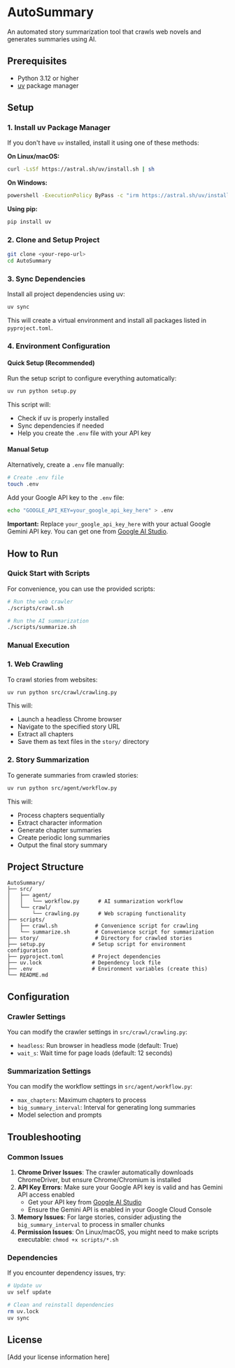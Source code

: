 # AutoSummary

An automated story summarization tool that crawls web novels and generates summaries using AI.

## Prerequisites

- Python 3.12 or higher
- [uv](https://docs.astral.sh/uv/) package manager

## Setup

### 1. Install uv Package Manager

If you don't have `uv` installed, install it using one of these methods:

**On Linux/macOS:**
```bash
curl -LsSf https://astral.sh/uv/install.sh | sh
```

**On Windows:**
```bash
powershell -ExecutionPolicy ByPass -c "irm https://astral.sh/uv/install.ps1 | iex"
```

**Using pip:**
```bash
pip install uv
```

### 2. Clone and Setup Project

```bash
git clone <your-repo-url>
cd AutoSummary
```

### 3. Sync Dependencies

Install all project dependencies using uv:

```bash
uv sync
```

This will create a virtual environment and install all packages listed in `pyproject.toml`.

### 4. Environment Configuration

#### Quick Setup (Recommended)

Run the setup script to configure everything automatically:

```bash
uv run python setup.py
```

This script will:
- Check if uv is properly installed
- Sync dependencies if needed
- Help you create the `.env` file with your API key

#### Manual Setup

Alternatively, create a `.env` file manually:

```bash
# Create .env file
touch .env
```

Add your Google API key to the `.env` file:

```bash
echo "GOOGLE_API_KEY=your_google_api_key_here" > .env
```

**Important:** Replace `your_google_api_key_here` with your actual Google Gemini API key. You can get one from [Google AI Studio](https://makersuite.google.com/app/apikey).

## How to Run

### Quick Start with Scripts

For convenience, you can use the provided scripts:

```bash
# Run the web crawler
./scripts/crawl.sh

# Run the AI summarization
./scripts/summarize.sh
```

### Manual Execution

### 1. Web Crawling

To crawl stories from websites:

```bash
uv run python src/crawl/crawling.py
```

This will:
- Launch a headless Chrome browser
- Navigate to the specified story URL
- Extract all chapters
- Save them as text files in the `story/` directory

### 2. Story Summarization

To generate summaries from crawled stories:

```bash
uv run python src/agent/workflow.py
```

This will:
- Process chapters sequentially
- Extract character information
- Generate chapter summaries
- Create periodic long summaries
- Output the final story summary

## Project Structure

```
AutoSummary/
├── src/
│   ├── agent/
│   │   └── workflow.py      # AI summarization workflow
│   └── crawl/
│       └── crawling.py      # Web scraping functionality
├── scripts/
│   ├── crawl.sh            # Convenience script for crawling
│   └── summarize.sh        # Convenience script for summarization
├── story/                  # Directory for crawled stories
├── setup.py               # Setup script for environment configuration
├── pyproject.toml         # Project dependencies
├── uv.lock                # Dependency lock file
├── .env                   # Environment variables (create this)
└── README.md
```

## Configuration

### Crawler Settings

You can modify the crawler settings in `src/crawl/crawling.py`:
- `headless`: Run browser in headless mode (default: True)
- `wait_s`: Wait time for page loads (default: 12 seconds)

### Summarization Settings

You can modify the workflow settings in `src/agent/workflow.py`:
- `max_chapters`: Maximum chapters to process
- `big_summary_interval`: Interval for generating long summaries
- Model selection and prompts

## Troubleshooting

### Common Issues

1. **Chrome Driver Issues**: The crawler automatically downloads ChromeDriver, but ensure Chrome/Chromium is installed
2. **API Key Errors**: Make sure your Google API key is valid and has Gemini API access enabled
   - Get your API key from [Google AI Studio](https://makersuite.google.com/app/apikey)
   - Ensure the Gemini API is enabled in your Google Cloud Console
3. **Memory Issues**: For large stories, consider adjusting the `big_summary_interval` to process in smaller chunks
4. **Permission Issues**: On Linux/macOS, you might need to make scripts executable: `chmod +x scripts/*.sh`

### Dependencies

If you encounter dependency issues, try:

```bash
# Update uv
uv self update

# Clean and reinstall dependencies
rm uv.lock
uv sync
```

## License

[Add your license information here]